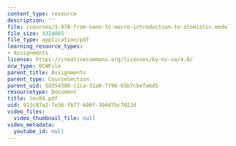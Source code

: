 ```yaml
---
content_type: resource
description: ''
file: /courses/1-978-from-nano-to-macro-introduction-to-atomistic-modeling-techniques-january-iap-2007/913c87a27e36fb77600f394d7bc7022d_lec04.pdf
file_size: 3324865
file_type: application/pdf
learning_resource_types:
- Assignments
license: https://creativecommons.org/licenses/by-nc-sa/4.0/
ocw_type: OCWFile
parent_title: Assignments
parent_type: CourseSection
parent_uid: 5d354388-c1ca-31a0-7796-65b7cbefabd5
resourcetype: Document
title: lec04.pdf
uid: 913c87a2-7e36-fb77-600f-394d7bc7022d
video_files:
  video_thumbnail_file: null
video_metadata:
  youtube_id: null
---
```


